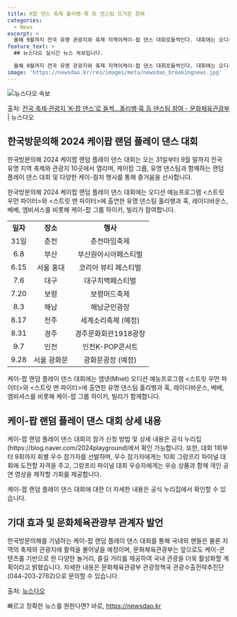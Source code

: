 ```yaml
---
title: K팝 댄스 축제 홀리뱅·훅 등 댄스팀 뜨거운 참여
categories:
  - News
excerpt: >
  올해 9월까지 전국 유명 관광지와 축제 지역이케이-팝 댄스 대회로들썩인다. 대회에는 오디션예능프로인스트릿 우…
feature_text: >
  ## 뉴스다오 실시간 뉴스 속보입니다.

  올해 9월까지 전국 유명 관광지와 축제 지역이케이-팝 댄스 대회로들썩인다. 대회에는 오디션예능프로인스트릿 우…
image: 'https://newsdao.kr/res/images/meta/newsdao_breakingnews.jpg'
---
```


![뉴스다오 속보](https://newsdao.kr/res/images/meta/newsdao_breakingnews.jpg)

<p>출처: <a href="https://newsdao.kr/3876" rel="dofollow">전국 축제·관광지 ‘K-팝 댄스’로 들썩…홀리뱅·훅 등 댄스팀 참여 - 문화체육관광부</a> | 뉴스다오</p>

<h2 data-ke-size="size26">한국방문의해 2024 케이팝 랜덤 플레이 댄스 대회</h2>
한국방문의해 2024 케이팝 랜덤 플레이 댄스 대회는 오는 31일부터 9월 말까지 전국 유명 지역 축제와 관광지 10곳에서 열리며, 케이팝 그룹, 유명 댄스팀과 함께하는 랜덤 플레이 댄스 대회 및 다양한 케이-컬처 행사를 통해 즐거움을 선사합니다.

<p data-ke-size="size16">한국방문의해 2024 케이팝 랜덤 플레이 댄스 대회에는 오디션 예능프로그램 <스트릿 우먼 파이터>와 <스트릿 맨 파이터>에 출연한 유명 댄스팀 홀리뱅과 훅, 레이디바운스, 베베, 엠비셔스를 비롯해 케이-팝 그룹 하이키, 빌리가 참여합니다.</p>

<table>
  <tr>
    <td style="text-align: center; height: 17px;"><b>일자</b></td>
    <td style="text-align: center; height: 17px;"><b>장소</b></td>
    <td style="text-align: center; height: 17px;"><b>행사</b></td>
  </tr>
  <tr>
    <td style="text-align: center; height: 17px;">31일</td>
    <td style="text-align: center; height: 17px;">춘천</td>
    <td style="text-align: center; height: 17px;">춘천마임축제</td>
  </tr>
  <tr>
    <td style="text-align: center; height: 17px;">6.8</td>
    <td style="text-align: center; height: 17px;">부산</td>
    <td style="text-align: center; height: 17px;">부산원아시아페스티벌</td>
  </tr>
  <tr>
    <td style="text-align: center; height: 17px;">6.15</td>
    <td style="text-align: center; height: 17px;">서울 홍대</td>
    <td style="text-align: center; height: 17px;">코리아 뷰티 페스티벌</td>
  </tr>
  <tr>
    <td style="text-align: center; height: 17px;">7.6</td>
    <td style="text-align: center; height: 17px;">대구</td>
    <td style="text-align: center; height: 17px;">대구치맥페스티벌</td>
  </tr>
  <tr>
    <td style="text-align: center; height: 17px;">7.20</td>
    <td style="text-align: center; height: 17px;">보령</td>
    <td style="text-align: center; height: 17px;">보령머드축제</td>
  </tr>
  <tr>
    <td style="text-align: center; height: 17px;">8.3</td>
    <td style="text-align: center; height: 17px;">해남</td>
    <td style="text-align: center; height: 17px;">해남군민광장</td>
  </tr>
  <tr>
    <td style="text-align: center; height: 17px;">8.17</td>
    <td style="text-align: center; height: 17px;">전주</td>
    <td style="text-align: center; height: 17px;">세계소리축제 (예정)</td>
  </tr>
  <tr>
    <td style="text-align: center; height: 17px;">8.31</td>
    <td style="text-align: center; height: 17px;">경주</td>
    <td style="text-align: center; height: 17px;">경주문화회관1918광장</td>
  </tr>
  <tr>
    <td style="text-align: center; height: 17px;">9.7</td>
    <td style="text-align: center; height: 17px;">인천</td>
    <td style="text-align: center; height: 17px;">인천K-POP콘서트</td>
  </tr>
  <tr>
    <td style="text-align: center; height: 17px;">9.28</td>
    <td style="text-align: center; height: 17px;">서울 광화문</td>
    <td style="text-align: center; height: 17px;">광화문광장 (예정)</td>
  </tr>
</table>

<p data-ke-size="size16">케이-팝 랜덤 플레이 댄스 대회에는 엠넷(Mnet) 오디션 예능프로그램 <스트릿 우먼 파이터>와 <스트릿 맨 파이터>에 출연한 유명 댄스팀 홀리뱅과 훅, 레이디바운스, 베베, 엠비셔스를 비롯해 케이-팝 그룹 하이키, 빌리가 함께합니다.</p>

<h2 data-ke-size="size26">케이-팝 랜덤 플레이 댄스 대회 상세 내용</h2>
케이-팝 랜덤 플레이 댄스 대회의 참가 신청 방법 및 상세 내용은 공식 누리집(https://blog.naver.com/2024playground)에서 확인 가능합니다. 또한, 대회 1회부터 9회까지 회별 우수 참가자를 선발하며, 우수 참가자에게는 10회 그랑프리 파이널 대회에 도전할 자격을 주고, 그랑프리 파이널 대회 우승자에게는 우승 상품과 함께 개인 공연 영상을 제작할 기회를 제공합니다.

<p data-ke-size="size16">케이-팝 랜덤 플레이 댄스 대회에 대한 더 자세한 내용은 공식 누리집에서 확인할 수 있습니다.</p>

<h2 data-ke-size="size26">기대 효과 및 문화체육관광부 관계자 발언</h2>
한국방문의해를 기념하는 케이-팝 랜덤 플레이 댄스 대회를 통해 국내외 팬들은 물론 지역의 축제와 관광지에 활력을 불어넣을 예정이며, 문화체육관광부는 앞으로도 케이-콘텐츠를 기반으로 한 다양한 놀거리, 즐길 거리를 제공하여 국내 관광을 더욱 활성화할 계획이라고 밝혔습니다. 자세한 내용은 문화체육관광부 관광정책국 관광수출전략추진단(044-203-2782)으로 문의할 수 있습니다.

출처: <a href="https://newsdao.kr/3876">뉴스다오</a> 

빠르고 정확한 뉴스를 원한다면? 바로, <a href="https://newsdao.kr" rel="dofollow">https://newsdao.kr</a>


